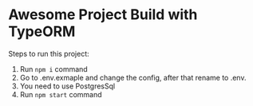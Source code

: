 # Awesome Project Build with TypeORM

Steps to run this project:

1. Run `npm i` command
2. Go to .env.exmaple and change the config, after that rename to .env.
3. You need to use PostgresSql
4. Run `npm start` command
